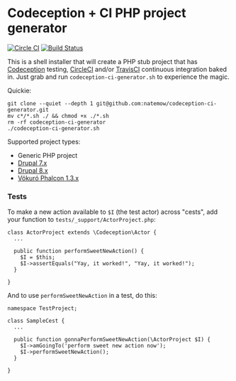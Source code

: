 # Codeception + CI PHP project generator

[![Circle CI](https://circleci.com/gh/natemow/codeception-ci-generator.svg?style=svg)](https://circleci.com/gh/natemow/codeception-ci-generator) [![Build Status](https://travis-ci.org/natemow/codeception-ci-generator.svg?branch=master)](https://travis-ci.org/natemow/codeception-ci-generator)

This is a shell installer that will create a PHP stub project that has [Codeception](http://codeception.com/) testing, [CircleCI](https://circleci.com/) and/or [TravisCI](https://travis-ci.org/) continuous integration baked in. Just grab and run `codeception-ci-generator.sh` to experience the magic.

Quickie:

    git clone --quiet --depth 1 git@github.com:natemow/codeception-ci-generator.git
    mv c*/*.sh ./ && chmod +x ./*.sh
    rm -rf codeception-ci-generator
    ./codeception-ci-generator.sh

Supported project types:

* Generic PHP project
* [Drupal 7.x](https://www.drupal.org/project/drupal)
* [Drupal 8.x](https://www.drupal.org/project/drupal)
* [Vökuró Phalcon 1.3.x](https://github.com/phalcon/vokuro)

### Tests

To make a new action available to `$I` (the test actor) across "cests", add your function to `tests/_support/ActorProject.php`:

    class ActorProject extends \Codeception\Actor {
      ...

      public function performSweetNewAction() {
        $I = $this;
        $I->assertEquals("Yay, it worked!", "Yay, it worked!");
      }

    }

And to use `performSweetNewAction` in a test, do this:

    namespace TestProject;

    class SampleCest {
      ...

      public function gonnaPerformSweetNewAction(\ActorProject $I) {
        $I->amGoingTo('perform sweet new action now');
        $I->performSweetNewAction();
      }

    }
